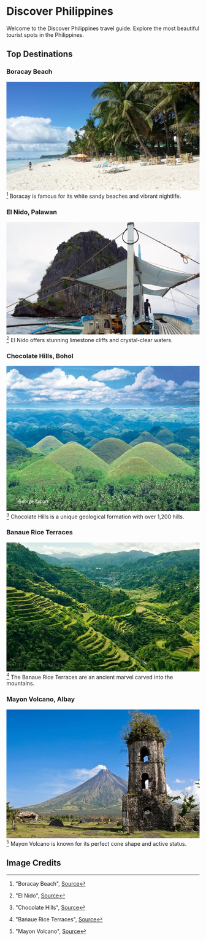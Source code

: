 # Discover Philippines

Welcome to the Discover Philippines travel guide. Explore the most beautiful tourist spots in the Philippines.

## Top Destinations

### Boracay Beach

![Boracay Beach](images/boracay.jpg)[^1]
Boracay is famous for its white sandy beaches and vibrant nightlife.

### El Nido, Palawan

![El Nido](images/el_nido.jpg)[^2]
El Nido offers stunning limestone cliffs and crystal-clear waters.

### Chocolate Hills, Bohol

![Chocolate Hills](images/chocolate_hills.jpeg)[^3]
Chocolate Hills is a unique geological formation with over 1,200 hills.

### Banaue Rice Terraces

![Banaue Rice Terraces](images/banaue_rice_terraces.jpeg)[^4]
The Banaue Rice Terraces are an ancient marvel carved into the mountains.

### Mayon Volcano, Albay

![Mayon Volcano](images/mayon_volcano.jpeg)[^5]
Mayon Volcano is known for its perfect cone shape and active status.

## Image Credits

[^1]: "Boracay Beach", [Source](https://pixabay.com/photos/boracay-beach-2065643/)
[^2]: "El Nido", [Source](https://pixabay.com/photos/el-nido-philippines-palawan-island-2654886/)
[^3]: "Chocolate Hills", [Source](https://ph.pinterest.com/pin/393220611216444154/)
[^4]: "Banaue Rice Terraces", [Source](https://ph.pinterest.com/pin/1150177192322887798/)
[^5]: "Mayon Volcano", [Source](https://ph.pinterest.com/pin/68820700525518102/)
